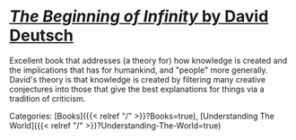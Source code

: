 # [_The Beginning of Infinity_ by David Deutsch](https://en.wikipedia.org/wiki/The_Beginning_of_Infinity)

Excellent book that addresses (a theory for) how knowledge is created and the
implications that has for humankind, and "people" more generally. David's
theory is that knowledge is created by filtering many creative conjectures into
those that give the best explanations for things via a tradition of criticism.

Categories:
[Books]({{< relref "/" >}}?Books=true),
[Understanding The World]({{< relref "/" >}}?Understanding-The-World=true)